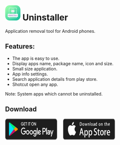 # <img src="assets/icon_circul_shap.png" width="50" height="50"/> Uninstaller
Application removal tool for Android phones.

## Features:
- The app is easy to use.
- Display apps name, package name, icon and size.
- Small size application.
- App info settings.
- Search application details from play store.
- Shotcut open any app.

Note: System apps which cannot be uninstalled.

## Download
<a href="https://play.google.com/store/apps/details?id=com.freelancermustakin.uninstaller"><img alt="Get it on Google Play" 
	src="https://raw.githubusercontent.com/aladaapp/aladaapp/8a998377f81dc355319c3f8dd6ae3c7de6c71013/assets/svg/badge/badge_play_story_p001_202402.svg" width="170" height="70"></a>
 <a href="#"><img alt="Get it on App Store" 
	src="https://raw.githubusercontent.com/aladaapp/aladaapp/2768f4434ff098a5fddd982dcdb79c4e53d4f238/assets/svg/badge/badge_app_store_p001_202401.svg" style="padding-left:15px;" width="170" height="70"></a>

